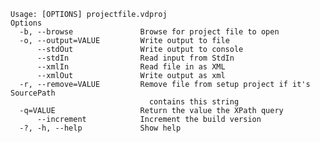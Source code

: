     Usage: [OPTIONS] projectfile.vdproj
    Options
      -b, --browse               Browse for project file to open
      -o, --output=VALUE         Write output to file
          --stdOut               Write output to console
          --stdIn                Read input from StdIn
          --xmlIn                Read file in as XML
          --xmlOut               Write output as xml
      -r, --remove=VALUE         Remove file from setup project if it's SourcePath
                                   contains this string
      -q=VALUE                   Return the value the XPath query
          --increment            Increment the build version
      -?, -h, --help             Show help